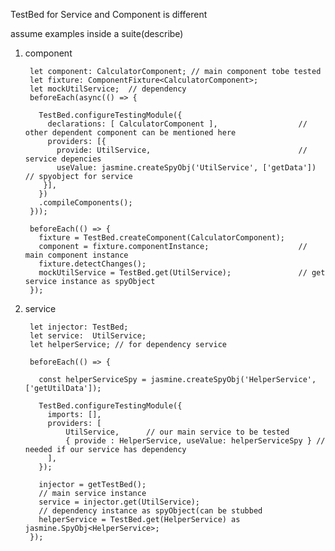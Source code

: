 TestBed for Service and Component is different


assume examples inside a suite(describe)

1. component
    
        let component: CalculatorComponent; // main component tobe tested
        let fixture: ComponentFixture<CalculatorComponent>;
        let mockUtilService;  // dependency
        beforeEach(async(() => {
        
          TestBed.configureTestingModule({
            declarations: [ CalculatorComponent ],                  // other dependent component can be mentioned here
            providers: [{
              provide: UtilService,                                 // service depencies
              useValue: jasmine.createSpyObj('UtilService', ['getData'])    // spyobject for service
           }],
          })
          .compileComponents();
        }));

        beforeEach(() => {          
          fixture = TestBed.createComponent(CalculatorComponent);       
          component = fixture.componentInstance;                    // main component instance
          fixture.detectChanges();
          mockUtilService = TestBed.get(UtilService);               // get service instance as spyObject
        });

2. service


        let injector: TestBed;
        let service:  UtilService;   
        let helperService; // for dependency service

        beforeEach(() => {

          const helperServiceSpy = jasmine.createSpyObj('HelperService', ['getUtilData']);

          TestBed.configureTestingModule({
            imports: [],
            providers: [
                UtilService,      // our main service to be tested
                { provide : HelperService, useValue: helperServiceSpy } // needed if our service has dependency
            ],
          });

          injector = getTestBed();  
          // main service instance
          service = injector.get(UtilService);              
          // dependency instance as spyObject(can be stubbed
          helperService = TestBed.get(HelperService) as jasmine.SpyObj<HelperService>; 
        });
